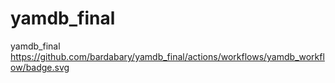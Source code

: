 # yamdb_final
yamdb_final
https://github.com/bardabary/yamdb_final/actions/workflows/yamdb_workflow/badge.svg

